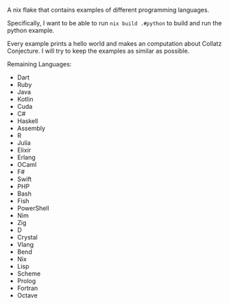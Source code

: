 A nix flake that contains examples of different programming languages.

Specifically, I want to be able to run `nix build .#python` to build and run the python example.

Every example prints a hello world and makes an computation about Collatz Conjecture. I will try to keep the examples as similar as possible.

Remaining Languages:
- Dart
- Ruby
- Java
- Kotlin
- Cuda
- C#
- Haskell
- Assembly
- R
- Julia
- Elixir
- Erlang
- OCaml
- F#
- Swift
- PHP
- Bash
- Fish
- PowerShell
- Nim
- Zig
- D
- Crystal
- Vlang
- Bend
- Nix
- Lisp
- Scheme
- Prolog
- Fortran
- Octave


